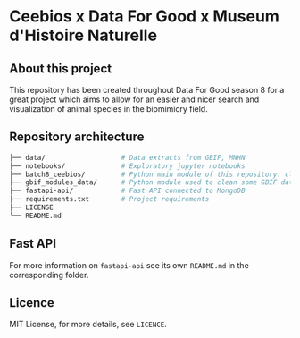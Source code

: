 # Ceebios x Data For Good x Museum d'Histoire Naturelle


## About this project

This repository has been created throughout Data For Good season 8 for a great project which aims to allow for an easier 
and nicer search and visualization of animal species in the biomimicry field.

## Repository architecture

```bash
├── data/                   # Data extracts from GBIF, MNHN
├── notebooks/              # Exploratory jupyter notebooks
├── batch8_ceebios/         # Python main module of this repository: clean GBIF taxon & Semantic Scholar, add all articles to MongoDB
├── gbif_modules_data/      # Python module used to clean some GBIF database 
├── fastapi-api/            # Fast API connected to MongoDB
├── requirements.txt        # Project requirements
├── LICENSE
└── README.md
```


## Fast API

For more information on `fastapi-api` see its own `README.md` in the corresponding folder.

## Licence

MIT License, for more details, see `LICENCE`.
